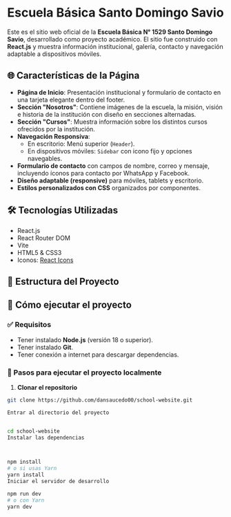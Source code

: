# Escuela Básica Santo Domingo Savio

Este es el sitio web oficial de la **Escuela Básica N° 1529 Santo Domingo Savio**, desarrollado como proyecto académico. El sitio fue construido con **React.js** y muestra información institucional, galería, contacto y navegación adaptable a dispositivos móviles.

## 🌐 Características de la Página

- **Página de Inicio**: Presentación institucional y formulario de contacto en una tarjeta elegante dentro del footer.
- **Sección "Nosotros"**: Contiene imágenes de la escuela, la misión, visión e historia de la institución con diseño en secciones alternadas.
- **Sección "Cursos"**: Muestra información sobre los distintos cursos ofrecidos por la institución.
- **Navegación Responsiva**:
  - En escritorio: Menú superior (`Header`).
  - En dispositivos móviles: `Sidebar` con icono fijo y opciones navegables.
- **Formulario de contacto** con campos de nombre, correo y mensaje, incluyendo íconos para contacto por WhatsApp y Facebook.
- **Diseño adaptable (responsive)** para móviles, tablets y escritorio.
- **Estilos personalizados con CSS** organizados por componentes.

## 🛠️ Tecnologías Utilizadas

- React.js
- React Router DOM
- Vite
- HTML5 & CSS3
- Iconos: [React Icons](https://react-icons.github.io/react-icons/)

## 📁 Estructura del Proyecto


## 🚀 Cómo ejecutar el proyecto

### ✅ Requisitos

- Tener instalado **Node.js** (versión 18 o superior).
- Tener instalado **Git**.
- Tener conexión a internet para descargar dependencias.

### 🧩 Pasos para ejecutar el proyecto localmente

1. **Clonar el repositorio**
```bash
git clone https://github.com/dansaucedo00/school-website.git

Entrar al directorio del proyecto


cd school-website
Instalar las dependencias



npm install
# o si usas Yarn
yarn install
Iniciar el servidor de desarrollo

npm run dev
# o con Yarn
yarn dev

